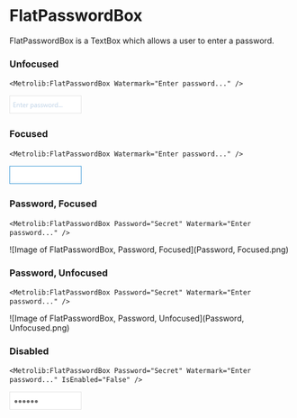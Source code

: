 # FlatPasswordBox

FlatPasswordBox is a TextBox which allows a user to enter a password.

### Unfocused

```xaml
<Metrolib:FlatPasswordBox Watermark="Enter password..." />
```
![Image of FlatPasswordBox, Unfocused](Unfocused.png)

### Focused

```xaml
<Metrolib:FlatPasswordBox Watermark="Enter password..." />
```
![Image of FlatPasswordBox, Focused](Focused.png)

### Password, Focused

```xaml
<Metrolib:FlatPasswordBox Password="Secret" Watermark="Enter password..." />
```
![Image of FlatPasswordBox, Password, Focused](Password, Focused.png)

### Password, Unfocused

```xaml
<Metrolib:FlatPasswordBox Password="Secret" Watermark="Enter password..." />
```
![Image of FlatPasswordBox, Password, Unfocused](Password, Unfocused.png)

### Disabled

```xaml
<Metrolib:FlatPasswordBox Password="Secret" Watermark="Enter password..." IsEnabled="False" />
```
![Image of FlatPasswordBox, Disabled](Disabled.png)

